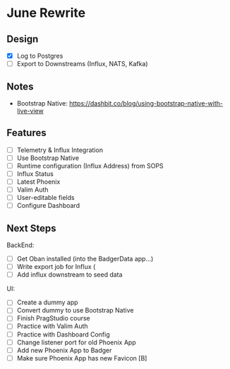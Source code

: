 # June Rewrite

## Design

- [x] Log to Postgres 
- [ ] Export to Downstreams (Influx, NATS, Kafka)

## Notes

- Bootstrap Native: https://dashbit.co/blog/using-bootstrap-native-with-live-view

## Features

- [ ] Telemetry & Influx Integration
- [ ] Use Bootstrap Native
- [ ] Runtime configuration (Influx Address) from SOPS
- [ ] Influx Status
- [ ] Latest Phoenix
- [ ] Valim Auth
- [ ] User-editable fields
- [ ] Configure Dashboard

## Next Steps

BackEnd:
- [ ] Get Oban installed (into the BadgerData app...)
- [ ] Write export job for Influx (
- [ ] Add influx downstream to seed data

UI:
- [ ] Create a dummy app
- [ ] Convert dummy to use Bootstrap Native
- [ ] Finish PragStudio course
- [ ] Practice with Valim Auth
- [ ] Practice with Dashboard Config
- [ ] Change listener port for old Phoenix App
- [ ] Add new Phoenix App to Badger
- [ ] Make sure Phoenix App has new Favicon [B]
